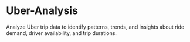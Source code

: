 # Uber-Analysis
Analyze Uber trip data to identify patterns, trends, and insights about ride demand, driver availability, and trip durations.
